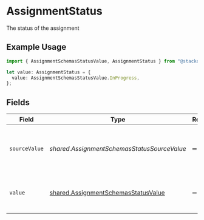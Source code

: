 # AssignmentStatus

The status of the assignment

## Example Usage

```typescript
import { AssignmentSchemasStatusValue, AssignmentStatus } from "@stackone/stackone-client-ts/sdk/models/shared";

let value: AssignmentStatus = {
  value: AssignmentSchemasStatusValue.InProgress,
};
```

## Fields

| Field                                                                                             | Type                                                                                              | Required                                                                                          | Description                                                                                       | Example                                                                                           |
| ------------------------------------------------------------------------------------------------- | ------------------------------------------------------------------------------------------------- | ------------------------------------------------------------------------------------------------- | ------------------------------------------------------------------------------------------------- | ------------------------------------------------------------------------------------------------- |
| `sourceValue`                                                                                     | *shared.AssignmentSchemasStatusSourceValue*                                                       | :heavy_minus_sign:                                                                                | The original status value from the provider before normalization.                                 |                                                                                                   |
| `value`                                                                                           | [shared.AssignmentSchemasStatusValue](../../../sdk/models/shared/assignmentschemasstatusvalue.md) | :heavy_minus_sign:                                                                                | The StackOne unified assignment status.                                                           | in_progress                                                                                       |